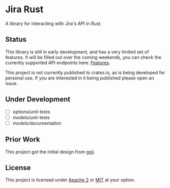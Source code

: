 # Jira Rust

A library for interacting with Jira's API in Rust.

## Status

This library is still in early development, and has a very limited set of features.
It will be filled out over the coming weekends, you can check the currently supported
API endpoints here: [Features](./features.md).

This project is not currently published to crates.io, as is being developed for personal use.
If you are interested in it being published please open an issue.

## Under Development

- [ ] options/unit-tests
- [ ] models/unit-tests
- [ ] models/documentation

## Prior Work

This project got the initial design from [goji](https://github.com/softprops/goji).

## License

This project is licensed under [Apache 2](./LICENSE-APACHE) or [MIT](./LICENSE-MIT) at your option.

